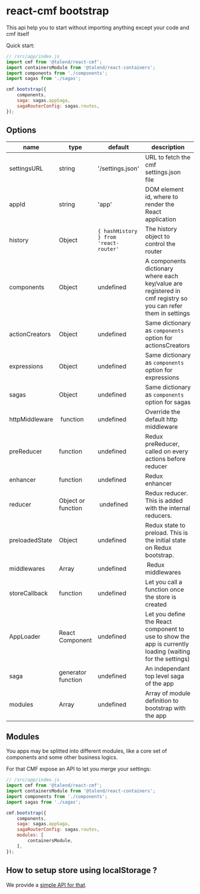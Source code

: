 # react-cmf bootstrap

This api help you to start without importing anything except your code and cmf itself

Quick start:

```javascript
// /src/app/index.js
import cmf from '@talend/react-cmf';
import containersModule from '@talend/react-containers';
import components from './components';
import sagas from './sagas';

cmf.bootstrap({
	components,
	saga: sagas.appSaga,
	sagaRouterConfig: sagas.routes,
});
```

## Options

| name | type | default | description |
| -- | -- | -- | -- |
| settingsURL | string | '/settings.json' | URL to fetch the cmf settings.json file |
| appId | string | 'app' | DOM element id, where to render the React application |
| history | Object | `{ hashHistory } from 'react-router'` | The history object to control the router |
| components | Object | undefined | A components dictionary where each key/value are registered in cmf registry so you can refer them in settings |
| actionCreators | Object | undefined | Same dictionary as `components` option for actionsCreators |
| expressions | Object | undefined | Same dictionary as `components` option for expressions |
| sagas | Object | undefined | Same dictionary as `components` option for sagas |
| httpMiddleware | function | undefined | Override the default http middleware |
| preReducer | function | undefined | Redux preReducer, called on every actions before reducer |
| enhancer | function | undefined |Redux enhancer |
| reducer | Object or function | undefined | Redux reducer. This is added with the internal reducers. |
| preloadedState | Object | undefined | Redux state to preload. This is the initial state on Redux bootstrap. |
| middlewares | Array | undefined | Redux middlewares |
| storeCallback | function | undefined | Let you call a function once the store is created |
| AppLoader | React Component | undefined | Let you define the React component to use to show the app is currently loading (waiting for the settings) |
| saga | generator function | undefined | An independant top level saga of the app |
| modules | Array | undefined | Array of module definition to bootstrap with the app |

## Modules

You apps may be splitted into different modules, like a core set of components and some other business logics.

For that CMF expose an API to let you merge your settings:

```javascript
// /src/app/index.js
import cmf from '@talend/react-cmf';
import containersModule from '@talend/react-containers';
import components from './components';
import sagas from './sagas';

cmf.bootstrap({
	components,
	saga: sagas.appSaga,
	sagaRouterConfig: sagas.routes,
	modules: [
		containersModule,
	],
});
```

## How to setup store using localStorage ?

We provide a [simple API for that](./localStorage.md).
